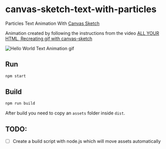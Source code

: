 # canvas-sketch-text-with-particles
Particles Text Animation With [Canvas Sketch](https://github.com/mattdesl/canvas-sketch)

Animation created by following the instructions from the video [ALL YOUR HTML, Recreating gif with canvas-sketch](https://youtu.be/oz9o_U-sabw)

![Hello World Text Animation gif](gif/2020.02.01-09.43.59.gif?raw=true "Hello World Text Animation")

## Run
```bash
npm start
```

## Build
```bash
npm run build
```

After build you need to copy an `assets` folder inside `dist`.

## TODO:
- [ ] Create a build script with node.js which will move assets automatically